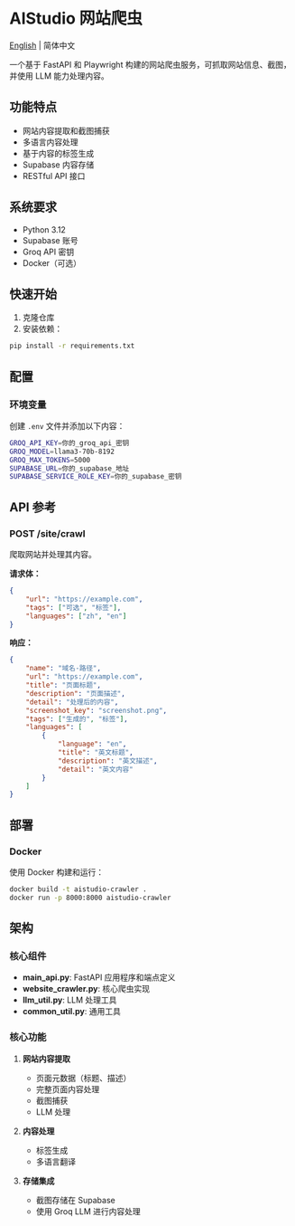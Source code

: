 # AIStudio 网站爬虫

[English](./README.md) | 简体中文

一个基于 FastAPI 和 Playwright 构建的网站爬虫服务，可抓取网站信息、截图，并使用 LLM 能力处理内容。

## 功能特点

- 网站内容提取和截图捕获
- 多语言内容处理
- 基于内容的标签生成
- Supabase 内容存储
- RESTful API 接口

## 系统要求

- Python 3.12
- Supabase 账号
- Groq API 密钥
- Docker（可选）

## 快速开始

1. 克隆仓库
2. 安装依赖：
```sh
pip install -r requirements.txt
```

## 配置

### 环境变量

创建 `.env` 文件并添加以下内容：

```sh
GROQ_API_KEY=你的_groq_api_密钥
GROQ_MODEL=llama3-70b-8192
GROQ_MAX_TOKENS=5000
SUPABASE_URL=你的_supabase_地址
SUPABASE_SERVICE_ROLE_KEY=你的_supabase_密钥
```

## API 参考

### POST /site/crawl

爬取网站并处理其内容。

**请求体：**
```json
{
    "url": "https://example.com",
    "tags": ["可选", "标签"],
    "languages": ["zh", "en"]
}
```

**响应：**
```json
{
    "name": "域名-路径",
    "url": "https://example.com",
    "title": "页面标题",
    "description": "页面描述",
    "detail": "处理后的内容",
    "screenshot_key": "screenshot.png",
    "tags": ["生成的", "标签"],
    "languages": [
        {
            "language": "en",
            "title": "英文标题",
            "description": "英文描述",
            "detail": "英文内容"
        }
    ]
}
```

## 部署

### Docker

使用 Docker 构建和运行：

```sh
docker build -t aistudio-crawler .
docker run -p 8000:8000 aistudio-crawler
```

## 架构

### 核心组件

- **main_api.py**: FastAPI 应用程序和端点定义
- **website_crawler.py**: 核心爬虫实现
- **llm_util.py**: LLM 处理工具
- **common_util.py**: 通用工具

### 核心功能

1. **网站内容提取**
   - 页面元数据（标题、描述）
   - 完整页面内容处理
   - 截图捕获
   - LLM 处理

2. **内容处理**
   - 标签生成
   - 多语言翻译

3. **存储集成**
   - 截图存储在 Supabase
   - 使用 Groq LLM 进行内容处理
